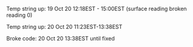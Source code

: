 Temp string up: 19 Oct 20 12:18EST - 15:00EST (surface reading broken reading 0)

Temp string up: 20 Oct 20 11:23EST-13:38EST

Broke code: 20 Oct 20 13:38EST until fixed